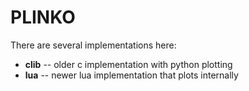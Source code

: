 PLINKO
======

There are several implementations here:

* **clib** -- older c implementation with python plotting
* **lua** -- newer lua implementation that plots internally
